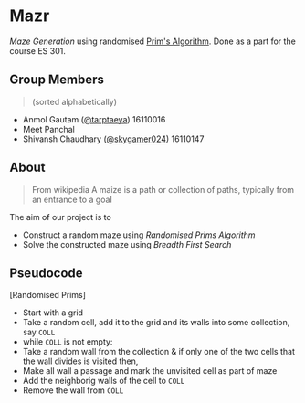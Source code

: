 # Mazr

*Maze Generation* using randomised [Prim's Algorithm](https://en.wikipedia.org/wiki/Prim%27s_algorithm). 
Done as a part for the course ES 301.

## Group Members

> (sorted alphabetically)

- Anmol Gautam ([@tarptaeya](https://github.com/tarptaeya)) 16110016
- Meet Panchal
- Shivansh Chaudhary ([@skygamer024](https://github.com/skygamer024)) 16110147

## About

> From wikipedia
> A maize is a path or collection of paths, typically from an entrance to a
> goal

The aim of our project is to 
- Construct a random maze using *Randomised Prims Algorithm*
- Solve the constructed maze using *Breadth First Search*

## Pseudocode

[Randomised Prims]
- Start with a grid
- Take a random cell, add it to the grid and its walls into some collection, say `COLL`
- while `COLL` is not empty:
 - Take a random wall from the collection &amp; if only one of the two cells that the wall divides is visited then,
  - Make all wall a passage  and mark the unvisited cell as part of maze
  - Add the neighborig walls of the cell to `COLL`
 - Remove the wall from `COLL`
